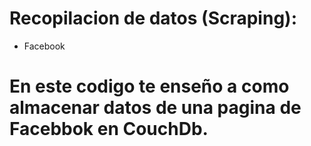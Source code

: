 # Recopilacion de datos (Scraping):
- Facebook
# En este codigo te enseño a como almacenar datos de una pagina de Facebbok en CouchDb.
